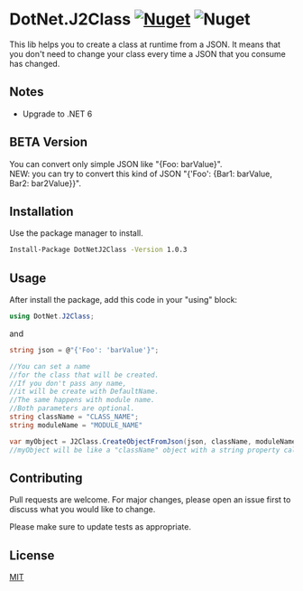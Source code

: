 # DotNet.J2Class [![Nuget](https://img.shields.io/nuget/v/DotNetJ2Class)](https://www.nuget.org/packages/DotNetJ2Class/) ![Nuget](https://img.shields.io/nuget/dt/DotNetJ2Class)

This lib helps you to create a class at runtime from a JSON. It means that you don't need to change your class every time a JSON that you consume has changed.


## Notes
- Upgrade to .NET 6
## BETA Version
You can convert only simple JSON like "{Foo: barValue}". <br>
NEW: you can try to convert this kind of JSON "{'Foo': {Bar1: barValue, Bar2: bar2Value}}".

## Installation

Use the package manager to install.

```bash
Install-Package DotNetJ2Class -Version 1.0.3
```

## Usage

After install the package, add this code in your "using" block:
```C#
using DotNet.J2Class;
```
and
```C#
string json = @"{'Foo': 'barValue'}";

//You can set a name
//for the class that will be created.
//If you don't pass any name,
//it will be create with DefaultName.
//The same happens with module name.
//Both parameters are optional.
string className = "CLASS_NAME";
string moduleName = "MODULE_NAME"

var myObject = J2Class.CreateObjectFromJson(json, className, moduleName);
//myObject will be like a "className" object with a string property called "Foo" and its value "barValue" 
```

## Contributing
Pull requests are welcome. For major changes, please open an issue first to discuss what you would like to change.

Please make sure to update tests as appropriate.

## License
[MIT](https://choosealicense.com/licenses/mit/)